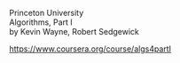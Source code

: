 Princeton University  
Algorithms, Part I  
by Kevin Wayne, Robert Sedgewick

https://www.coursera.org/course/algs4partI
